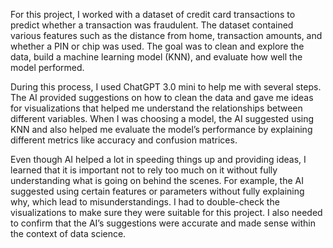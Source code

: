 For this project, I worked with a dataset of credit card transactions to predict whether a transaction was fraudulent. The dataset contained various features such as the distance from home, transaction amounts, and whether a PIN or chip was used. The goal was to clean and explore the data, build a machine learning model (KNN), and evaluate how well the model performed.

During this process, I used ChatGPT 3.0 mini to help me with several steps. The AI provided suggestions on how to clean the data and gave me ideas for visualizations that helped me understand the relationships between different variables. When I was choosing a model, the AI suggested using KNN and also helped me evaluate the model’s performance by explaining different metrics like accuracy and confusion matrices.

Even though AI helped a lot in speeding things up and providing ideas, I learned that it is important not to rely too much on it without fully understanding what is going on behind the scenes. For example, the AI suggested using certain features or parameters without fully explaining why, which lead to misunderstandings. I had to double-check the visualizations to make sure they were suitable for this project. I also needed to confirm that the AI’s suggestions were accurate and made sense within the context of data science.
